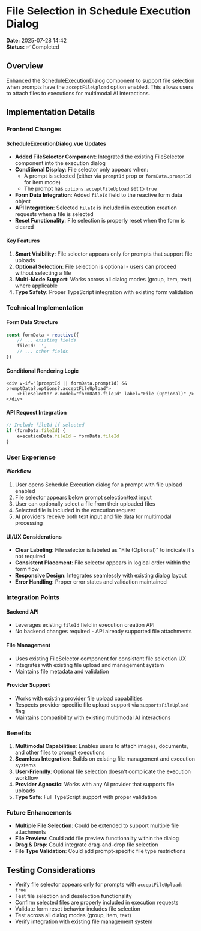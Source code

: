 # File Selection in Schedule Execution Dialog

**Date:** 2025-07-28 14:42  
**Status:** ✅ Completed

## Overview

Enhanced the ScheduleExecutionDialog component to support file selection when prompts have the `acceptFileUpload` option enabled. This allows users to attach files to executions for multimodal AI interactions.

## Implementation Details

### Frontend Changes

#### ScheduleExecutionDialog.vue Updates
- **Added FileSelector Component**: Integrated the existing FileSelector component into the execution dialog
- **Conditional Display**: File selector only appears when:
  - A prompt is selected (either via `promptId` prop or `formData.promptId` for item mode)
  - The prompt has `options.acceptFileUpload` set to `true`
- **Form Data Integration**: Added `fileId` field to the reactive form data object
- **API Integration**: Selected `fileId` is included in execution creation requests when a file is selected
- **Reset Functionality**: File selection is properly reset when the form is cleared

#### Key Features
1. **Smart Visibility**: File selector appears only for prompts that support file uploads
2. **Optional Selection**: File selection is optional - users can proceed without selecting a file
3. **Multi-Mode Support**: Works across all dialog modes (group, item, text) where applicable
4. **Type Safety**: Proper TypeScript integration with existing form validation

### Technical Implementation

#### Form Data Structure
```typescript
const formData = reactive({
    // ... existing fields
    fileId: '',
    // ... other fields
})
```

#### Conditional Rendering Logic
```vue
<div v-if="(promptId || formData.promptId) && promptData?.options?.acceptFileUpload">
    <FileSelector v-model="formData.fileId" label="File (Optional)" />
</div>
```

#### API Request Integration
```typescript
// Include fileId if selected
if (formData.fileId) {
    executionData.fileId = formData.fileId
}
```

### User Experience

#### Workflow
1. User opens Schedule Execution dialog for a prompt with file upload enabled
2. File selector appears below prompt selection/text input
3. User can optionally select a file from their uploaded files
4. Selected file is included in the execution request
5. AI providers receive both text input and file data for multimodal processing

#### UI/UX Considerations
- **Clear Labeling**: File selector is labeled as "File (Optional)" to indicate it's not required
- **Consistent Placement**: File selector appears in logical order within the form flow
- **Responsive Design**: Integrates seamlessly with existing dialog layout
- **Error Handling**: Proper error states and validation maintained

### Integration Points

#### Backend API
- Leverages existing `fileId` field in execution creation API
- No backend changes required - API already supported file attachments

#### File Management
- Uses existing FileSelector component for consistent file selection UX
- Integrates with existing file upload and management system
- Maintains file metadata and validation

#### Provider Support
- Works with existing provider file upload capabilities
- Respects provider-specific file upload support via `supportsFileUpload` flag
- Maintains compatibility with existing multimodal AI interactions

### Benefits

1. **Multimodal Capabilities**: Enables users to attach images, documents, and other files to prompt executions
2. **Seamless Integration**: Builds on existing file management and execution systems
3. **User-Friendly**: Optional file selection doesn't complicate the execution workflow
4. **Provider Agnostic**: Works with any AI provider that supports file uploads
5. **Type Safe**: Full TypeScript support with proper validation

### Future Enhancements

- **Multiple File Selection**: Could be extended to support multiple file attachments
- **File Preview**: Could add file preview functionality within the dialog
- **Drag & Drop**: Could integrate drag-and-drop file selection
- **File Type Validation**: Could add prompt-specific file type restrictions

## Testing Considerations

- Verify file selector appears only for prompts with `acceptFileUpload: true`
- Test file selection and deselection functionality
- Confirm selected files are properly included in execution requests
- Validate form reset behavior includes file selection
- Test across all dialog modes (group, item, text)
- Verify integration with existing file management system
